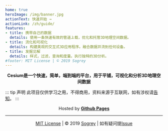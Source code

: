 ```yaml
---
home: true
heroImage: /img/banner.jpg
actionText: 快速开始 →
actionLink: /zh/guide/
features:
- title: 携带自己的数据
  details: 使用一条快速有效的管道上载，优化和托管3D地理空间数据。
- title: 流化和可视化
  details: 构建美观的交互式3D应用程序。融合数据并流到任何设备。
- title: 发掘见解
  details: 样式，过滤，查询和度量。执行独特的3D分析。
#footer: MIT License | © 2019 Sogrey
---
```


<p align="center">
<b>Cesium是一个快速，简单，端到端的平台，用于平铺，可视化和分析3D地理空间数据</b>
</p>

::: tip 声明
此项目仅供学习之用，不得商用，资料来源于互联网，如有涉权请[告知](https://github.com/Sogrey/Cesium-start/issues/1)。
:::

<p align="center">
Hosted by <a href="https://pages.github.com" target="_blank" style="font-weight:bold">Github Pages</a>
</p>

---
<!-- 自定义footer -->
<p align="center">
<a href="https://output.jsbin.com/penilap" target="_blank">MIT License</a> | © 2019 <a href="https://sogrey.github.io" target="_blank">Sogrey</a> | 如有疑问提<a href="https://github.com/Sogrey/Cesium-start/issues/new" target="_blank">Issue</a> 
</p>
<br><br>